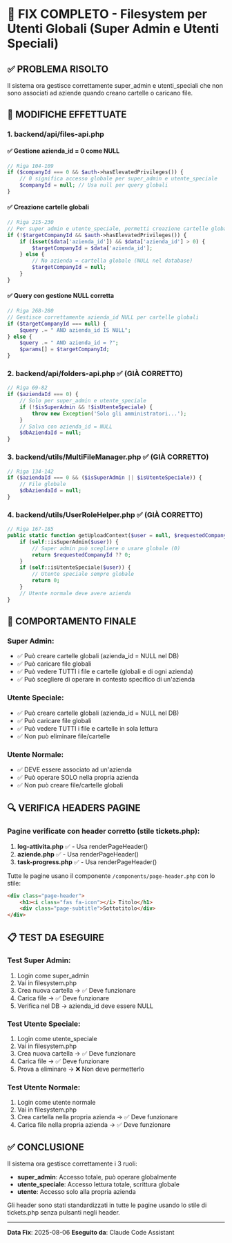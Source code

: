 # 🔧 FIX COMPLETO - Filesystem per Utenti Globali (Super Admin e Utenti Speciali)

## ✅ PROBLEMA RISOLTO
Il sistema ora gestisce correttamente super_admin e utenti_speciali che non sono associati ad aziende quando creano cartelle o caricano file.

## 📝 MODIFICHE EFFETTUATE

### 1. **backend/api/files-api.php**
#### ✅ Gestione azienda_id = 0 come NULL
```php
// Riga 104-109
if ($companyId === 0 && $auth->hasElevatedPrivileges()) {
    // 0 significa accesso globale per super_admin e utente_speciale
    $companyId = null; // Usa null per query globali
}
```

#### ✅ Creazione cartelle globali
```php
// Riga 215-230
// Per super admin e utente_speciale, permetti creazione cartelle globali (azienda_id = NULL)
if (!$targetCompanyId && $auth->hasElevatedPrivileges()) {
    if (isset($data['azienda_id']) && $data['azienda_id'] > 0) {
        $targetCompanyId = $data['azienda_id'];
    } else {
        // No azienda = cartella globale (NULL nel database)
        $targetCompanyId = null;
    }
}
```

#### ✅ Query con gestione NULL corretta
```php
// Riga 268-280
// Gestisce correttamente azienda_id NULL per cartelle globali
if ($targetCompanyId === null) {
    $query .= " AND azienda_id IS NULL";
} else {
    $query .= " AND azienda_id = ?";
    $params[] = $targetCompanyId;
}
```

### 2. **backend/api/folders-api.php** ✅ (GIÀ CORRETTO)
```php
// Riga 69-82
if ($aziendaId === 0) {
    // Solo per super_admin e utente_speciale
    if (!$isSuperAdmin && !$isUtenteSpeciale) {
        throw new Exception('Solo gli amministratori...');
    }
    // Salva con azienda_id = NULL
    $dbAziendaId = null;
}
```

### 3. **backend/utils/MultiFileManager.php** ✅ (GIÀ CORRETTO)
```php
// Riga 134-142
if ($aziendaId === 0 && ($isSuperAdmin || $isUtenteSpeciale)) {
    // File globale
    $dbAziendaId = null;
}
```

### 4. **backend/utils/UserRoleHelper.php** ✅ (GIÀ CORRETTO)
```php
// Riga 167-185
public static function getUploadContext($user = null, $requestedCompanyId = null) {
    if (self::isSuperAdmin($user)) {
        // Super admin può scegliere o usare globale (0)
        return $requestedCompanyId ?? 0;
    }
    if (self::isUtenteSpeciale($user)) {
        // Utente speciale sempre globale
        return 0;
    }
    // Utente normale deve avere azienda
}
```

## 🎯 COMPORTAMENTO FINALE

### Super Admin:
- ✅ Può creare cartelle globali (azienda_id = NULL nel DB)
- ✅ Può caricare file globali
- ✅ Può vedere TUTTI i file e cartelle (globali e di ogni azienda)
- ✅ Può scegliere di operare in contesto specifico di un'azienda

### Utente Speciale:
- ✅ Può creare cartelle globali (azienda_id = NULL nel DB)
- ✅ Può caricare file globali
- ✅ Può vedere TUTTI i file e cartelle in sola lettura
- ✅ Non può eliminare file/cartelle

### Utente Normale:
- ✅ DEVE essere associato ad un'azienda
- ✅ Può operare SOLO nella propria azienda
- ✅ Non può creare file/cartelle globali

## 🔍 VERIFICA HEADERS PAGINE

### Pagine verificate con header corretto (stile tickets.php):
1. **log-attivita.php** ✅ - Usa renderPageHeader()
2. **aziende.php** ✅ - Usa renderPageHeader()
3. **task-progress.php** ✅ - Usa renderPageHeader()

Tutte le pagine usano il componente `/components/page-header.php` con lo stile:
```html
<div class="page-header">
    <h1><i class="fas fa-icon"></i> Titolo</h1>
    <div class="page-subtitle">Sottotitolo</div>
</div>
```

## 📋 TEST DA ESEGUIRE

### Test Super Admin:
1. Login come super_admin
2. Vai in filesystem.php
3. Crea nuova cartella → ✅ Deve funzionare
4. Carica file → ✅ Deve funzionare
5. Verifica nel DB → azienda_id deve essere NULL

### Test Utente Speciale:
1. Login come utente_speciale
2. Vai in filesystem.php
3. Crea nuova cartella → ✅ Deve funzionare
4. Carica file → ✅ Deve funzionare
5. Prova a eliminare → ❌ Non deve permetterlo

### Test Utente Normale:
1. Login come utente normale
2. Vai in filesystem.php
3. Crea cartella nella propria azienda → ✅ Deve funzionare
4. Carica file nella propria azienda → ✅ Deve funzionare

## ✅ CONCLUSIONE
Il sistema ora gestisce correttamente i 3 ruoli:
- **super_admin**: Accesso totale, può operare globalmente
- **utente_speciale**: Accesso lettura totale, scrittura globale
- **utente**: Accesso solo alla propria azienda

Gli header sono stati standardizzati in tutte le pagine usando lo stile di tickets.php senza pulsanti negli header.

---
**Data Fix**: 2025-08-06
**Eseguito da**: Claude Code Assistant